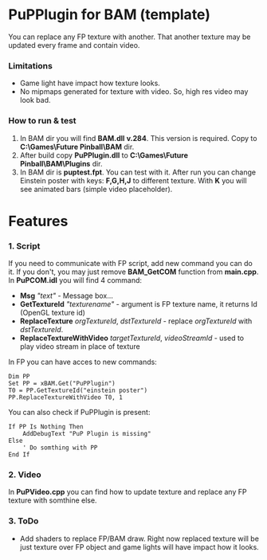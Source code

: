 # PuPPlugin for BAM (template)
You can replace any FP texture with another. That another texture may be updated every frame and contain video.

### Limitations
- Game light have impact how texture looks.
- No mipmaps generated for texture with video. So, high res video may look bad.

### How to run & test
1. In BAM dir you will find **BAM.dll** **v.284**. This version is required. Copy to **C:\Games\Future Pinball\BAM** dir.
2. After build  copy **PuPPlugin.dll** to **C:\Games\Future Pinball\BAM\Plugins** dir.
3. In BAM dir is **puptest.fpt**. 
You can test with it. After run you can change Einstein poster with keys: **F,G,H,J** to different texture.
With **K** you will see animated bars (simple video placeholder).


# Features
### 1. Script
If you need to communicate with FP script, add new command you can do it.
If you don't, you may just remove **BAM_GetCOM** function from **main.cpp**.
In **PuPCOM.idl** you will find 4 command:
- **Msg** _"text"_  - Message box...
- **GetTextureId** _"texturename"_ - argument is FP texture name, it returns Id (OpenGL texture id)
- **ReplaceTexture** _orgTextureId_, _dstTextureId_ - replace _orgTextureId_ with _dstTextureId_.
- **ReplaceTextureWithVideo** _targetTextureId_, _videoStreamId_ - used to play video stream in place of texture

In FP you can have acces to new commands:
```
Dim PP 
Set PP = xBAM.Get("PuPPlugin")
T0 = PP.GetTextureId("einstein poster")
PP.ReplaceTextureWithVideo T0, 1
```

You can also check if PuPPlugin is present:
```
If PP Is Nothing Then
	AddDebugText "PuP Plugin is missing"
Else
    ' Do somthing with PP
End If
```

### 2. Video
In **PuPVideo.cpp** you can find how to update texture and replace any FP texture with somthine else.

### 3. ToDo
- Add shaders to replace FP/BAM draw. Right now replaced texture will be just texture over FP object and game lights will have impact how it looks.
